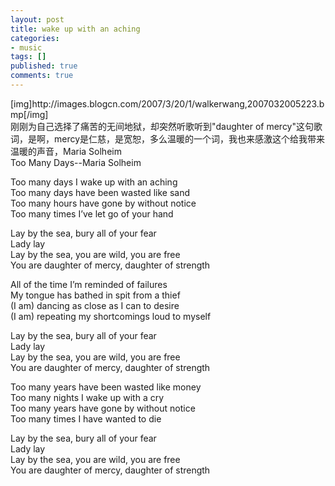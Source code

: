 ```yaml
---
layout: post
title: wake up with an aching
categories:
- music
tags: []
published: true
comments: true
---
```

<p>[img]http://images.blogcn.com/2007/3/20/1/walkerwang,2007032005223.bmp[/img]<br />
刚刚为自己选择了痛苦的无间地狱，却突然听歌听到"daughter of mercy"这句歌词，是啊，mercy是仁慈，是宽恕，多么温暖的一个词，我也来感激这个给我带来温暖的声音，Maria Solheim<br />
Too Many Days--Maria Solheim</p>

<p>Too many days I wake up with an aching <br />
Too many days have been wasted like sand <br />
Too many hours have gone by without notice <br />
Too many times I’ve let go of your hand </p>

<p>Lay by the sea, bury all of your fear <br />
Lady lay <br />
Lay by the sea, you are wild, you are free <br />
You are daughter of mercy, daughter of strength </p>

<p>All of the time I’m reminded of failures <br />
My tongue has bathed in spit from a thief <br />
(I am) dancing as close as I can to desire <br />
(I am) repeating my shortcomings loud to myself </p>

<p>Lay by the sea, bury all of your fear <br />
Lady lay <br />
Lay by the sea, you are wild, you are free <br />
You are daughter of mercy, daughter of strength </p>

<p>Too many years have been wasted like money <br />
Too many nights I wake up with a cry <br />
Too many years have gone by without notice <br />
Too many times I have wanted to die </p>

<p>Lay by the sea, bury all of your fear <br />
Lady lay <br />
Lay by the sea, you are wild, you are free <br />
You are daughter of mercy, daughter of strength</p>
